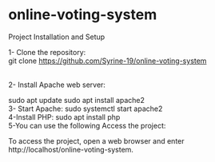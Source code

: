 # online-voting-system
Project Installation and Setup
<br>

1- Clone the repository:
<br>
git clone https://github.com/Syrine-19/online-voting-system

<br>
2- Install Apache web server:

sudo apt update
sudo apt install apache2
<br>
3- Start Apache:
sudo systemctl start apache2
<br>
4-Install PHP:
sudo apt install php
<br>
5-You can use the following Access the project:

To access the project, open a web browser and enter http://localhost/online-voting-system.
